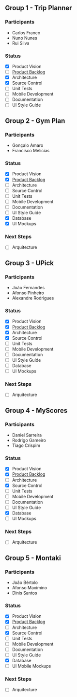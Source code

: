 ## Group 1 - Trip Planner
### Participants
* Carlos Franco
* Nuno Nunes
* Rui Silva
### Status
- [X] Product Vision
- [ ] [Product Backlog](https://trello.com/b/b4ibEXfr/agile-project#)
- [X] Architecture
- [X] Source Control
- [ ] Unit Tests
- [ ] Mobile Development
- [ ] Documentation
- [ ] UI Style Guide

## Group 2 - Gym Plan
### Participants
* Gonçalo Amaro
* Francisco Melícias
### Status
- [x] Product Vision
- [X] [Product Backlog](https://trello.com/b/pXZMh08y/projeto)
- [ ] Architecture
- [ ] Source Control
- [ ] Unit Tests
- [ ] Mobile Development
- [ ] Documentation
- [ ] UI Style Guide
- [X] Database
- [X] UI Mockups

### Next Steps
- [ ] Arquitecture

## Group 3 - UPick
### Participants
* João Fernandes
* Afonso Pinheiro
* Alexandre Rodrigues
### Status
- [x] Product Vision
- [x] [Product Backlog](https://trello.com/b/ltmweaLJ/projeto-final)
- [X] Architecture
- [x] Source Control
- [ ] Unit Tests
- [ ] Mobile Development
- [ ] Documentation
- [ ] UI Style Guide
- [ ] Database
- [ ] UI Mockups

### Next Steps
- [ ] Arquitecture

## Group 4 - MyScores
### Participants
* Daniel Sarreira
* Rodrigo Gameiro
* Tiago Crispim
### Status
- [x] Product Vision
- [x] [Product Backlog](https://trello.com/b/IM9GR19L/projeto)
- [ ] Architecture
- [x] Source Control
- [ ] Unit Tests
- [ ] Mobile Development
- [ ] Documentation
- [ ] UI Style Guide
- [X] Database
- [ ] UI Mockups

### Next Steps
- [ ] Arquitecture


## Group 5 - Montaki
### Participants
* João Bértolo
* Afonso Maximino
* Dinis Santos
### Status
- [x] Product Vision
- [x] [Product Backlog](https://trello.com/b/5jhsQWo9/projeto)
- [ ] Architecture
- [x] Source Control
- [ ] Unit Tests
- [ ] Mobile Development
- [ ] Documentation
- [ ] UI Style Guide
- [x] Database
- [ ] UI Mobile Mockups

### Next Steps
- [ ] Arquitecture





